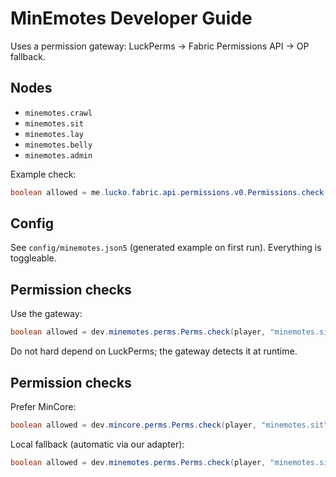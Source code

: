 # MinEmotes Developer Guide

Uses a permission gateway: LuckPerms → Fabric Permissions API → OP fallback.

## Nodes
- `minemotes.crawl`
- `minemotes.sit`
- `minemotes.lay`
- `minemotes.belly`
- `minemotes.admin`

Example check:
```java
boolean allowed = me.lucko.fabric.api.permissions.v0.Permissions.check(player, "minemotes.sit", 2);
```

## Config
See `config/minemotes.json5` (generated example on first run). Everything is toggleable.


## Permission checks
Use the gateway:
```java
boolean allowed = dev.minemotes.perms.Perms.check(player, "minemotes.sit", 2);
```
Do not hard depend on LuckPerms; the gateway detects it at runtime.


## Permission checks
Prefer MinCore:
```java
boolean allowed = dev.mincore.perms.Perms.check(player, "minemotes.sit", 2);
```
Local fallback (automatic via our adapter):
```java
boolean allowed = dev.minemotes.perms.Perms.check(player, "minemotes.sit", 2);
```
